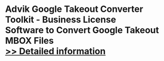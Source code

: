 # Advik Google Takeout Converter Toolkit - Business License<br />Software to Convert Google Takeout MBOX Files<br />[>> Detailed information](https://secure.shareit.com/shareit/product.html?productid=300805012&affiliateid=200057808)